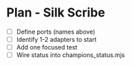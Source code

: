 <!-- Updated: 2025-09-18T13:32:25.895Z -->
# Plan - Silk Scribe

- [ ] Define ports (names above)
- [ ] Identify 1-2 adapters to start
- [ ] Add one focused test
- [ ] Wire status into champions_status.mjs
